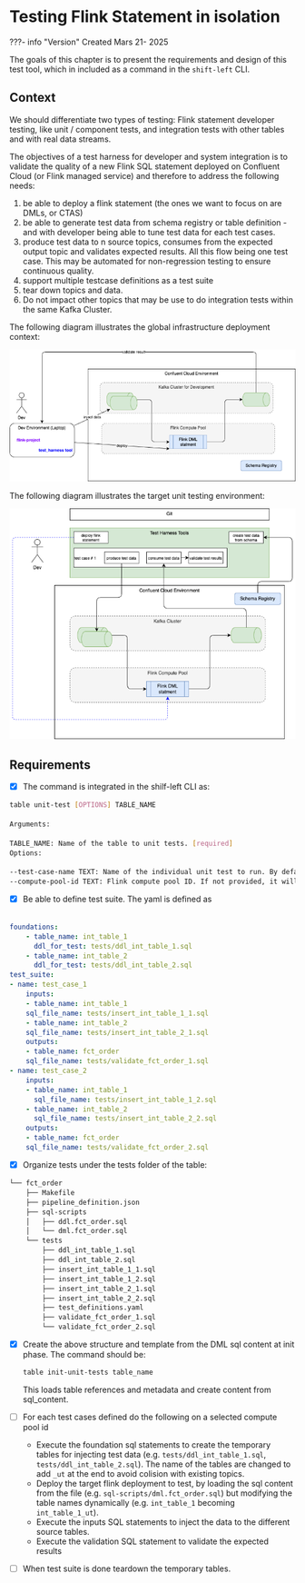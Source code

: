 # Testing Flink Statement in isolation

???- info "Version"
    Created Mars 21- 2025 

The goals of this chapter is to present the requirements and design of this test tool, which in included as a command in the `shift-left` CLI.

## Context


We should differentiate two types of testing: Flink statement developer testing, like unit / component tests, and integration tests with other tables and with real data streams.

The objectives of a test harness for developer and system integration is to validate the quality of a new Flink SQL statement deployed on Confluent Cloud (or Flink managed service) and therefore to address the following needs:

1. be able to deploy a flink statement (the ones we want to focus on are DMLs, or CTAS)
1. be able to generate test data from schema registry or table definition - and with developer being able to tune test data for each test cases.
1. produce test data to n source topics, consumes from the expected output topic and validates expected results. All this flow being one test case. This may be automated for non-regression testing to ensure continuous quality.
1. support multiple testcase definitions as a test suite
1. tear down topics and data.
1. Do not impact other topics that may be use to do integration tests within the same Kafka Cluster.

The following diagram illustrates the global infrastructure deployment context:

![](./images/test_frwk_infra.drawio.png)

The following diagram illustrates the target unit testing environment:

![](./images/test_frwk_design.drawio.png)


## Requirements

* [x] The command is integrated in the shilf-left CLI as:

```sh
table unit-test [OPTIONS] TABLE_NAME

Arguments:

TABLE_NAME: Name of the table to unit tests. [required]
Options:

--test-case-name TEXT: Name of the individual unit test to run. By default it will run all the tests [required]
--compute-pool-id TEXT: Flink compute pool ID. If not provided, it will create a pool. [env var: CPOOL_ID; required]
```

* [x] Be able to define test suite. The yaml is defined as

```yaml

foundations:
    - table_name: int_table_1
      ddl_for_test: tests/ddl_int_table_1.sql
    - table_name: int_table_2
      ddl_for_test: tests/ddl_int_table_2.sql
test_suite:
- name: test_case_1
    inputs:
    - table_name: int_table_1
    sql_file_name: tests/insert_int_table_1_1.sql
    - table_name: int_table_2
    sql_file_name: tests/insert_int_table_2_1.sql
    outputs:
    - table_name: fct_order
    sql_file_name: tests/validate_fct_order_1.sql
- name: test_case_2
    inputs:
    - table_name: int_table_1
      sql_file_name: tests/insert_int_table_1_2.sql
    - table_name: int_table_2
      sql_file_name: tests/insert_int_table_2_2.sql
    outputs:
    - table_name: fct_order
    sql_file_name: tests/validate_fct_order_2.sql
```

* [x] Organize tests under the tests folder of the table:

```sh
└── fct_order
    ├── Makefile
    ├── pipeline_definition.json
    ├── sql-scripts
    │   ├── ddl.fct_order.sql
    │   └── dml.fct_order.sql
    └── tests
        ├── ddl_int_table_1.sql
        ├── ddl_int_table_2.sql
        ├── insert_int_table_1_1.sql
        ├── insert_int_table_1_2.sql
        ├── insert_int_table_2_1.sql
        ├── insert_int_table_2_2.sql
        ├── test_definitions.yaml
        ├── validate_fct_order_1.sql
        └── validate_fct_order_2.sql
```

* [x] Create the above structure and template from the DML sql content at init phase. The command should be:

  ```sh
  table init-unit-tests table_name
  ```

  This loads table references and metadata and create content from sql_content.
  
* [ ] For each test cases defined do the following on a selected compute pool id

    * Execute the foundation sql statements to create the temporary tables for injecting test data (e.g. `tests/ddl_int_table_1.sql`, `tests/ddl_int_table_2.sql`). The name of the tables are changed to add `_ut` at the end to avoid colision with existing topics.
    * Deploy the target flink deployment to test, by loading the sql content from the file (e.g. `sql-scripts/dml.fct_order.sql`) but modifying the table names dynamically (e.g.  `int_table_1` becoming `int_table_1_ut`). 
    * Execute the inputs SQL statements to inject the data to the different source tables.
    * Execute the validation SQL statement to validate the expected results

* [ ] When test suite is done teardown the temporary tables.